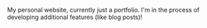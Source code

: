 My personal website, currently just a portfolio. I'm in the process of developing additional features (like blog posts)! 